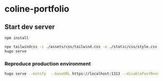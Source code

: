 # coline-portfolio

## Start dev server

```bash
npm install

npx tailwindcss -i ./assets/css/tailwind.css -o ./static/css/style.css
hugo serve
```

### Reproduce production environment

```bash
hugo serve --minify  --baseURL https://localhost:1313 --disableFastRender
```
